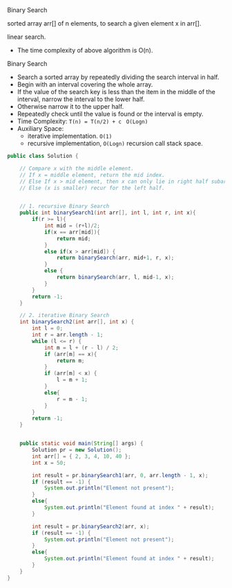 




Binary Search

sorted array arr[] of n elements, to search a given element x in arr[].

linear search.
- The time complexity of above algorithm is O(n). 
  
Binary Search
- Search a sorted array by repeatedly dividing the search interval in half. 
- Begin with an interval covering the whole array. 
- If the value of the search key is less than the item in the middle of the interval, narrow the interval to the lower half. 
- Otherwise narrow it to the upper half. 
- Repeatedly check until the value is found or the interval is empty.
- Time Complexity: `T(n) = T(n/2) + c `    `O(Logn)`
- Auxiliary Space: 
  - iterative implementation. `O(1)`
  - recursive implementation, `O(Logn)` recursion call stack space.


```java
public class Solution {

    // Compare x with the middle element.
    // If x = middle element, return the mid index.
    // Else If x > mid element, then x can only lie in right half subarray after the mid element. So we recur for right half.
    // Else (x is smaller) recur for the left half.


    // 1. recursive Binary Search 
    public int binarySearch1(int arr[], int l, int r, int x){
        if(r >= l){
            int mid = (r+l)/2;
            if(x == arr[mid]){
                return mid;
            }
            else if(x > arr[mid]) {
                return binarySearch(arr, mid+1, r, x);
            }
            else {
                return binarySearch(arr, l, mid-1, x);
            }
        }
        return -1;
    }

    // 2. iterative Binary Search 
    int binarySearch2(int arr[], int x) { 
        int l = 0;
        int r = arr.length - 1; 
        while (l <= r) { 
            int m = l + (r - l) / 2; 
            if (arr[m] == x){
                return m; 
            }
            if (arr[m] < x) {
                l = m + 1; 
            }
            else{
                r = m - 1; 
            }
        } 
        return -1; 
    } 


    public static void main(String[] args) {
        Solution pr = new Solution();
        int arr[] = { 2, 3, 4, 10, 40 }; 
        int x = 50; 

        int result = pr.binarySearch1(arr, 0, arr.length - 1, x); 
        if (result == -1) {
            System.out.println("Element not present"); 
        }
        else{
            System.out.println("Element found at index " + result); 
        }

        int result = pr.binarySearch2(arr, x); 
        if (result == -1) {
            System.out.println("Element not present"); 
        }
        else{
            System.out.println("Element found at index " + result); 
        }
    } 
}
```


